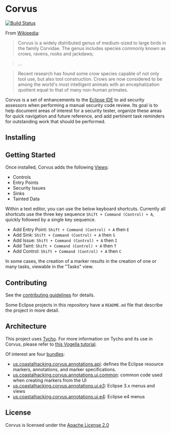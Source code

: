 # Corvus

[![Build Status](https://travis-ci.org/CoastalHacking/corvus-annotations.svg?branch=master)](https://travis-ci.org/CoastalHacking/corvus-annotations)

From [Wikipedia](https://en.wikipedia.org/wiki/Corvus):

> Corvus is a widely distributed genus of medium-sized to large birds in the family Corvidae. The genus includes species commonly known as crows, ravens, rooks and jackdaws;

> ...

> Recent research has found some crow species capable of not only tool use, but also tool construction. Crows are now considered to be among the world's most intelligent animals with an encephalization quotient equal to that of many non-human primates.

Corvus is a set of enhancements to the [Eclipse IDE](https://eclipse.org/ide/)
to aid security assessors when performing a manual security code review. Its
goal is to help document areas of interest for a security tester, organize
these areas for quick navigation and future reference, and add pertinent task
reminders for outstanding work that should be performed.

## Installing

## Getting Started

Once installed, Corvus adds the following [Views](http://help.eclipse.org/neon/index.jsp?topic=%2Forg.eclipse.platform.doc.user%2FgettingStarted%2Fqs-02b.htm):

* Controls
* Entry Points
* Security Issues
* Sinks
* Tainted Data

Within a text editor, you can use the below keyboard shortcuts. Currently all
shortcuts use the three key sequence `Shift + Command (Control) + A`, quickly
followed by a single key sequence.

* Add Entry Point: `Shift + Command (Control) + A` then `E`
* Add Sink: `Shift + Command (Control) + A` then `S`
* Add Issue: `Shift + Command (Control) + A` then `I`
* Add Taint: `Shift + Command (Control) + A` then `T`
* Add Control: `Shift + Command (Control) + A` then `C`

In some cases, the creation of a marker results in the creation of one or many
tasks, viewable in the "Tasks" view.

## Contributing

See the [contributing guidelines](CONTRIBUTING.MD) for details.

Some Eclipse projects in this repository have a `README.md` file that describe
the project in more detail.

## Architecture

This project uses [Tycho](https://eclipse.org/tycho/). For more information on
Tycho and its use in Corvus, please refer to
[this Vogella tutorial](http://www.vogella.com/tutorials/EclipseTycho/article.html). 

Of interest are four [bundles](https://en.wikipedia.org/wiki/OSGi#Bundles):

* [us.coastalhacking.corvus.annotations.api](bundles/us.coastalhacking.corvus.annotations.api):
  defines the Eclipse resource markers, annotations, and marker specifications.
* [us.coastalhacking.corvus.annotations.ui.common](bundles/us.coastalhacking.corvus.annotations.ui.common):
  common code used when creating markers from the UI
* [us.coastalhacking.corvus.annotations.ui.e3](bundles/us.coastalhacking.corvus.annotations.ui.e3):
  Eclipse 3.x menus and views
* [us.coastalhacking.corvus.annotations.ui.e4](bundles/us.coastalhacking.corvus.annotations.ui.e4):
  Eclipse e4 menus

## License

Corvus is licensed under the [Apache License 2.0](https://www.apache.org/licenses/LICENSE-2.0)
